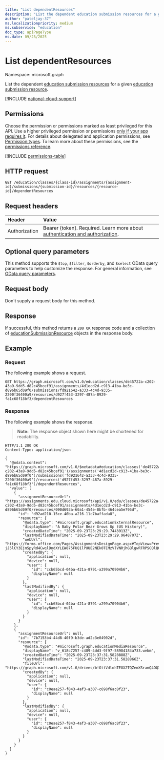 ```yaml
---
title: "List dependentResources"
description: "List the dependent education submission resources for a given education submission resource."
author: "pateljay-37"
ms.localizationpriority: medium
ms.subservice: "education"
doc_type: apiPageType
ms.date: 09/23/2025
---
```


# List dependentResources

Namespace: microsoft.graph

List the dependent [education submission resources](../resources/educationsubmissionresource.md) for a given [education submission resource](../resources/educationsubmissionresource.md).

[!INCLUDE [national-cloud-support](../../includes/global-only.md)]

## Permissions
Choose the permission or permissions marked as least privileged for this API. Use a higher privileged permission or permissions [only if your app requires it](/graph/permissions-overview#best-practices-for-using-microsoft-graph-permissions). For details about delegated and application permissions, see [Permission types](/graph/permissions-overview#permission-types). To learn more about these permissions, see the [permissions reference](/graph/permissions-reference).

<!-- { "blockType": "permissions", "name": "educationsubmissionresource_list_dependentresources" } -->
[!INCLUDE [permissions-table](../includes/permissions/educationsubmissionresource-list-dependentresources-permissions.md)]

## HTTP request
<!-- { "blockType": "ignored" } -->
```http
GET /education/classes/{class-id}/assignments/{assignment-id}/submissions/{submission-id}/resources/{resource-id}/dependentResources
```

## Request headers
| Header       | Value |
|:---------------|:--------|
|Authorization|Bearer {token}. Required. Learn more about [authentication and authorization](/graph/auth/auth-concepts).|

## Optional query parameters

This method supports the `$top`, `$filter`, `$orderby`, and `$select` OData query parameters to help customize the response. For general information, see [OData query parameters](/graph/query-parameters).

## Request body

Don't supply a request body for this method.

## Response
If successful, this method returns a `200 OK` response code and a collection of [educationSubmissionResource](../resources/educationsubmissionresource.md) objects in the response body.

## Example

### Request
The following example shows a request.

<!-- {
  "blockType": "request",
  "name": "list_dependentsubmissionresources"
}-->
```http
GET https://graph.microsoft.com/v1.0/education/classes/de45722a-c202-43a9-9dd5-d82c45bcef91/assignments/4d1ecd2d-c913-41ba-be3c-d896b65d09f0/submissions/fd921642-a333-4c4d-9335-2200f36400a9/resources/d927f453-3297-487a-8929-fa1c68f18bf3/dependentResources
```

### Response
The following example shows the response.

>**Note:** The response object shown here might be shortened for readability.

<!-- {
  "blockType": "response",
  "truncated": true,
  "@odata.type": "Collection(microsoft.graph.educationSubmissionResource)"
} -->
```http
HTTP/1.1 200 OK
Content-Type: application/json

{
  "@odata.context": "https://graph.microsoft.com/v1.0/$metadata#education/classes('de45722a-c202-43a9-9dd5-d82c45bcef91')/assignments('4d1ecd2d-c913-41ba-be3c-d896b65d09f0')/submissions('fd921642-a333-4c4d-9335-2200f36400a9')/resources('d927f453-3297-487a-8929-fa1c68f18bf3')/dependentResources",
  "value": [
    {
      "assignmentResourceUrl": "https://assignments.edu.cloud.microsoft/api/v1.0/edu/classes/de45722a-c202-43a9-9dd5-d82c45bcef91/assignments/4d1ecd2d-c913-41ba-be3c-d896b65d09f0/resources/090d693a-60a1-454e-8bfb-464cea5e796d",
      "id": "d92ad210-15ce-40ba-a216-11c7baffada8",
      "resource": {
        "@odata.type": "#microsoft.graph.educationExternalResource",
        "displayName": "A Baby Polar Bear Grows Up (US History)",
        "createdDateTime": "2025-09-23T23:29:29.7443913Z",
        "lastModifiedDateTime": "2025-09-23T23:29:29.9648707Z",
        "webUrl": "https://forms.office.com/Pages/AssignmentsDesignPage.aspx#TopView=Preview&FormId=kowztj5TbU-jJ5lCY3EjmSpyRd4CwqlDndXYLEW875FUQ1lPUUE2NEk0TEMzVlVNRjhGQlgwRTRPSCQlQCN0PWcu",
        "createdBy": {
          "application": null,
          "device": null,
          "user": {
            "id": "ccb65bcd-04ba-421a-8791-a299a70904b6",
            "displayName": null
          }
        },
        "lastModifiedBy": {
          "application": null,
          "device": null,
          "user": {
            "id": "ccb65bcd-04ba-421a-8791-a299a70904b6",
            "displayName": null
          }
        }
      }
    },
    {
      "assignmentResourceUrl": null,
      "id": "7b7153b4-44d8-40f9-b3de-ad2c3e04902d",
      "resource": {
        "@odata.type": "#microsoft.graph.educationMediaResource",
        "displayName": "v_618c7257-c489-4dd3-9f97-58984184a733.webm",
        "createdDateTime": "2025-09-23T23:37:31.5828888Z",
        "lastModifiedDateTime": "2025-09-23T23:37:31.5828966Z",
        "fileUrl": "https://graph.microsoft.com/v1.0/drives/b!OttVdlohTEOX2TQZemXSranQ4OQ3V_BOoMB0C081JqWpyrOjFml8Qpy1XCbr5JBo/items/01QUVMP7NZMWMPDRSXF5C2DT4SLFS2RCUZ",
        "createdBy": {
          "application": null,
          "device": null,
          "user": {
            "id": "c0eae257-f843-4af3-a307-c698f6ac8f23",
            "displayName": null
          }
        },
        "lastModifiedBy": {
          "application": null,
          "device": null,
          "user": {
            "id": "c0eae257-f843-4af3-a307-c698f6ac8f23",
            "displayName": null
          }
        }
      }
    }
  ]
}
```
